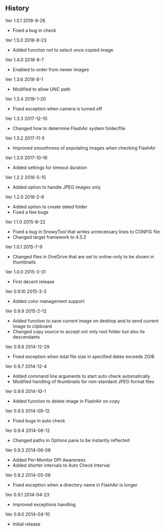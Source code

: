 ﻿## History

Ver 1.5.1 2018-8-26

 - Fixed a bug in check

Ver 1.5.0 2018-8-23

 - Added function not to select once copied image

Ver 1.4.0 2018-8-7

 - Enabled to order from newer images

Ver 1.3.6 2018-8-1

 - Modified to allow UNC path

Ver 1.3.4 2018-1-20

 - Fixed exception when camera is turned off

Ver 1.3.3 2017-12-10

 - Changed how to determine FlashAir system folder/file

Ver 1.3.2 2017-11-5

 - Improved smoothness of populating images when checking FlashAir

Ver 1.3.0 2017-10-16

 - Added settings for timeout duration

Ver 1.2.2 2016-5-15

 - Added option to handle JPEG images only

Ver 1.2.0 2016-2-6

 - Added option to create dated folder
 - Fixed a few bugs

Ver 1.1.0 2015-8-22

 - Fixed a bug in SnowyTool that writes unnecessary lines to CONFIG file
 - Changed target framework to 4.5.2

Ver 1.0.1 2015-7-9

 - Changed files in OneDrive that are set to online-only to be shown in thumbnails

Ver 1.0.0 2015-3-31

 - First decent release

Ver 0.9.10 2015-3-3

 - Added color management support

Ver 0.9.9 2015-2-12

 - Added function to save current image on desktop and to send current image to clipboard
 - Changed copy source to accept not only root folder but also its descendants

Ver 0.9.8 2014-12-29

 - Fixed exception when total file size in specified dates exceeds 2GiB

Ver 0.9.7 2014-12-4

 - Added command line arguments to start auto check automatically
 - Modified handling of thumbnails for non-standard JPEG format files

Ver 0.9.6 2014-10-1

 - Added function to delete image in FlashAir on copy

Ver 0.9.5 2014-09-12

 - Fixed bugs in auto check

Ver 0.9.4 2014-06-12

 - Changed paths in Options pane to be instantly reflected

Ver 0.9.3 2014-06-08

 - Added Per-Monitor DPI Awareness
 - Added shorter intervals to Auto Check Interval

Ver 0.9.2 2014-05-08

 - Fixed exception when a directory name in FlashAir is longer

Ver 0.9.1 2014-04-23

 - Improved exceptions handling

Ver 0.9.0 2014-04-10

 - Initial release